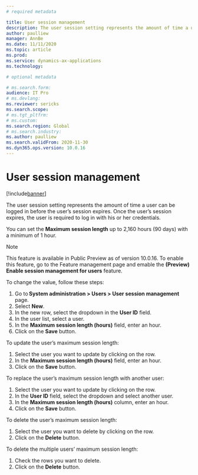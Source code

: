 ```yaml
---
# required metadata

title: User session management
description: The user session setting represents the amount of time a user can be logged in before the user’s session expires.
author: paulliew
manager: AnnBe
ms.date: 11/11/2020
ms.topic: article
ms.prod:
ms.service: dynamics-ax-applications
ms.technology: 

# optional metadata

# ms.search.form:
audience: IT Pro
# ms.devlang: 
ms.reviewer: sericks
ms.search.scope:
# ms.tgt_pltfrm: 
# ms.custom: 
ms.search.region: Global
# ms.search.industry:
ms.author: paulliew
ms.search.validFrom: 2020-11-30
ms.dyn365.ops.version: 10.0.16
---
```


# User session management

[!include[banner](../includes/banner.md)]


The user session setting represents the amount of time a user can be logged in before the user’s session expires. Once the user’s session expires, the user is required to log in with his or her credentials. 

You can set the **Maximum session length** up to 2,160 hours (90 days) with a minimum of 1 hour.  

> [!NOTE] 
> This feature is available in Public Preview as of version 10.0.16.  To enable this feature, go to the Feature management page and emable the **(Preview) Enable session management for users** feature. 

To change the value, follow these steps: 

1. Go to **System administration > Users > User session management** page. 
2. Select **New**.  
3. In the new row, select the dropdown in the **User ID** field.  
4. In the user list, select a user. 
5. In the **Maximum session length (hours)** field, enter an hour. 
6. Click on the **Save** button. 

To update the user’s maximum session length: 

1. Select the user you want to update by clicking on the row. 
2. In the **Maximum session length (hours)** field, enter an hour. 
3. Click on the **Save** button. 

To replace the user’s maximum session length with another user: 

1. Select the user you want to update by clicking on the row. 
2. In the **User ID** field, select the dropdown and select another user. 
3. In the **Maximum session length (hours)** column, enter an hour. 
4. Click on the **Save** button. 
 
To delete the user’s maximum session length: 

1. Select the user you want to delete by clicking on the row. 
2. Click on the **Delete** button.

To delete the multiple users’ maximum session length: 

1. Check the rows you want to delete. 
2. Click on the **Delete** button. 
